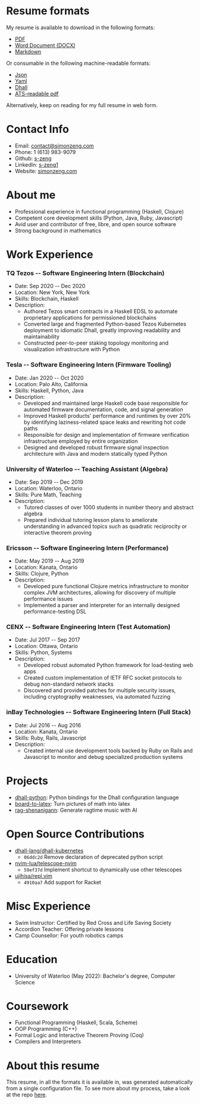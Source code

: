 # Resume formats

My resume is available to download in the following formats:

- [PDF](https://simonzeng.com/resume/Zeng_Simon_Resume.pdf)
- [Word Document (DOCX)](https://simonzeng.com/resume/Zeng_Simon_Resume.docx)
- [Markdown](https://simonzeng.com/resume/Zeng_Simon_Resume.md)

Or consumable in the following machine-readable formats:

- [Json](https://simonzeng.com/resume/Zeng_Simon_Resume.json)
- [Yaml](https://simonzeng.com/resume/Zeng_Simon_Resume.yaml)
- [Dhall](https://simonzeng.com/resume/Zeng_Simon_Resume.dhall)
- [ATS-readable pdf](https://simonzeng.com/resume/Zeng_Simon_Resume.minimal.pdf)

Alternatively, keep on reading for my full resume in web form.

# Contact Info

- Email: [contact@simonzeng.com](mailto:contact@simonzeng.com)
- Phone: 1 (613) 983-9079
- Github: [s-zeng](https://github.com/s-zeng)
- LinkedIn: [s-zeng1](https://linkedin.com/in/s-zeng1)
- Website: [simonzeng.com](https://simonzeng.com)

# About me

- Professional experience in functional programming (Haskell, Clojure)
- Competent core development skills (Python, Java, Ruby, Javascript)
- Avid user and contributor of free, libre, and open source software
- Strong background in mathematics

# Work Experience

### TQ Tezos -- Software Engineering Intern (Blockchain)

- Date: Sep 2020 -- Dec 2020
- Location: New York, New York
- Skills: Blockchain, Haskell
- Description:
  - Authored Tezos smart contracts in a Haskell EDSL to automate proprietary applications for permissioned blockchains
  - Converted large and fragmented Python-based Tezos Kubernetes deployment to idiomatic Dhall, greatly improving readability and maintainability
  - Constructed peer-to-peer staking topology monitoring and visualization infrastructure with Python


### Tesla -- Software Engineering Intern (Firmware Tooling)

- Date: Jan 2020 -- Oct 2020
- Location: Palo Alto, California
- Skills: Haskell, Python, Java
- Description:
  - Developed and maintained large Haskell code base responsible for automated firmware documentation, code, and signal generation
  - Improved Haskell products' performance and runtimes by over 20% by identifying laziness-related space leaks and rewriting hot code paths
  - Responsible for design and implementation of firmware verification infrastructure employed by entire organization
  - Designed and developed robust firmware signal inspection architecture with Java and modern statically typed Python


### University of Waterloo -- Teaching Assistant (Algebra)

- Date: Sep 2019 -- Dec 2019
- Location: Waterloo, Ontario
- Skills: Pure Math, Teaching
- Description:
  - Tutored classes of over 1000 students in number theory and abstract algebra
  - Prepared individual tutoring lesson plans to ameliorate understanding in advanced topics such as quadratic reciprocity or interactive theorem proving


### Ericsson -- Software Engineering Intern (Performance)

- Date: May 2019 -- Aug 2019
- Location: Kanata, Ontario
- Skills: Clojure, Python
- Description:
  - Developed pure functional Clojure metrics infrastructure to monitor complex JVM architectures, allowing for discovery of multiple performance issues
  - Implemented a parser and interpreter for an internally designed performance-testing DSL


### CENX -- Software Engineering Intern (Test Automation)

- Date: Jul 2017 -- Sep 2017
- Location: Ottawa, Ontario
- Skills: Python, Systems
- Description:
  - Developed robust automated Python framework for load-testing web apps
  - Created custom implementation of IETF RFC socket protocols to debug non-standard network stacks
  - Discovered and provided patches for multiple security issues, including cryptography weaknesses, via automated fuzzing


### inBay Technologies -- Software Engineering Intern (Full Stack)

- Date: Jul 2016 -- Aug 2016
- Location: Kanata, Ontario
- Skills: Ruby, Rails, Javascript
- Description:
  - Created internal use development tools backed by Ruby on Rails and Javascript to monitor and debug specialized production systems


# Projects

- [dhall-python](https://github.com/s-zeng/dhall-python/): Python bindings for the Dhall configuration language
- [board-to-latex](https://github.com/s-zeng/board-to-latex/): Turn pictures of math into latex
- [rag-shenanigann](https://github.com/s-zeng/rag-shenanigann/): Generate ragtime music with AI

# Open Source Contributions

- [dhall-lang/dhall-kubernetes](https://github.com/dhall-lang/dhall-kubernetes/)
  - `06ddc2d` Remove declaration of deprecated python script
- [nvim-lua/telescope-nvim](https://github.com/nvim-lua/telescope-nvim/)
  - `59ef37d` Implement shortcut to dynamically use other telescopes
- [ujihisa/repl.vim](https://github.com/ujihisa/repl.vim/)
  - `4910aa7` Add support for Racket


# Misc Experience

- Swim Instructor: Certified by Red Cross and Life Saving Society
- Accordion Teacher: Offering private lessons
- Camp Counsellor: For youth robotics camps

# Education

- University of Waterloo (May 2022): Bachelor's degree, Computer Science

# Coursework

- Functional Programming (Haskell, Scala, Scheme)
- OOP Programming (C++)
- Formal Logic and Interactive Theorem Proving (Coq)
- Compilers and Interpreters

# About this resume

This resume, in all the formats it is available in, was generated
automatically from a single configuration file. To see more about my
process, take a look at the repo [here](https://github.com/s-zeng/resume).

